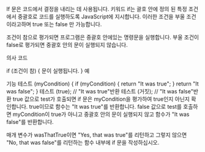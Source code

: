 
If 문은 코드에서 결정을 내리는 데 사용됩니다. 키워드 if는 괄호 안에 정의 된 특정 조건에서 중괄호로 코드를 실행하도록 JavaScript에 지시합니다. 이러한 조건을 부울 조건이라고하며 true 또는 false 만 가능합니다.

조건이 참으로 평가되면 프로그램은 중괄호 안에있는 명령문을 실행합니다. 부울 조건이 false로 평가되면 중괄호 안의 문이 실행되지 않습니다.

의사 코드

if (조건이 참) {
  문이 실행됩니다.
}
예

기능 테스트 (myCondition) {
  if (myCondition) {
     return "It was true";
  }
  return "It was false";
}
테스트 (true); // "It was true"반환
테스트 (거짓); // "It was false"반환
true 값으로 test가 호출되면 if 문은 myCondition을 평가하여 true인지 아닌지 확인합니다. true이므로 함수는 "It was true"를 반환합니다. false 값으로 test를 호출하면 myCondition이 true가 아니고 중괄호 안의 문이 실행되지 않고 함수가 "It was false"를 반환합니다.

매개 변수가 wasThatTrue이면 "Yes, that was true"를 리턴하고 그렇지 않으면 "No, that was false"를 리턴하는 함수 내부에 if 문을 작성하십시오.